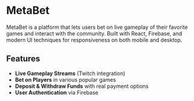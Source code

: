 
# MetaBet

MetaBet is a platform that lets users bet on live gameplay of their favorite games and interact with the community. Built with React, Firebase, and modern UI techniques for responsiveness on both mobile and desktop.

## Features
- **Live Gameplay Streams** (Twitch integration)
- **Bet on Players** in various popular games
- **Deposit & Withdraw Funds** with real payment options
- **User Authentication** via Firebase
